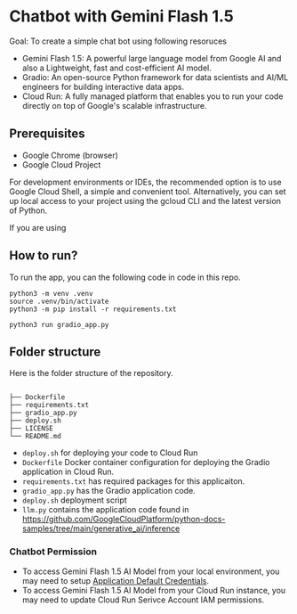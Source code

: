 # Chatbot with Gemini Flash 1.5

Goal: To create a simple chat bot using following resoruces

* Gemini Flash 1.5: A powerful large language model from Google AI and also a Lightweight, fast and cost-efficient AI model.
* Gradio: An open-source Python framework for data scientists and AI/ML engineers for building interactive data apps.
* Cloud Run: A fully managed platform that enables you to run your code directly on top of Google's scalable infrastructure.


## Prerequisites

* Google Chrome (browser)
* Google Cloud Project

For development environments or IDEs, the recommended option is to use Google Cloud Shell, a simple and convenient tool. Alternatively, you can set up local access to your project using the gcloud CLI and the latest version of Python.

If you are using 

## How to run?

To run the app, you can the following code in code in this repo.
```
python3 -m venv .venv
source .venv/bin/activate
python3 -m pip install -r requirements.txt

python3 run gradio_app.py
```

## Folder structure

Here is the folder structure of the repository.
```

├── Dockerfile
├── requirements.txt
├── gradio_app.py
├── deploy.sh
├── LICENSE
└── README.md
```


* `deploy.sh` for deploying your code to Cloud Run
* `Dockerfile` Docker container configuration for deploying the Gradio application in Cloud Run.
* `requirements.txt` has required packages for this applicaiton.
* `gradio_app.py` has the Gradio application code.
* `deploy.sh` deployment script
* `llm.py` contains the application code found in https://github.com/GoogleCloudPlatform/python-docs-samples/tree/main/generative_ai/inference


### Chatbot Permission

* To access Gemini Flash 1.5 AI Model from your local environment, you may need to setup [Application Default Credentials](https://cloud.google.com/docs/authentication/provide-credentials-adc).
* To access Gemini Flash 1.5 AI Model from your Cloud Run instance, you may need to update Cloud Run Serivce Account IAM permissions.
